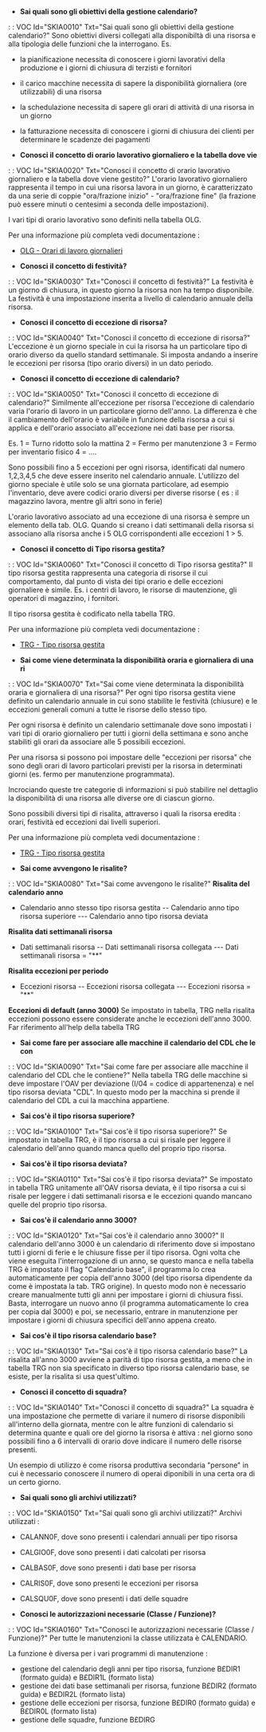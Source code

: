- **Sai quali sono gli obiettivi della gestione calendario?**

 :  : VOC Id="SKIA0010" Txt="Sai quali sono gli obiettivi della gestione calendario?"
Sono obiettivi diversi collegati alla disponibiltà di una risorsa e alla tipologia delle funzioni che la interrogano.
Es.
- la pianificazione necessita di conoscere i giorni lavorativi della produzione e i giorni di chiusura di terzisti e fornitori
- il carico macchine necessita di sapere la disponibilità giornaliera (ore utilizzabili) di una risorsa
- la schedulazione necessita di sapere gli orari di attività di una risorsa in un giorno
- la fatturazione necessita di conoscere i giorni di chiusura dei clienti per determinare le scadenze dei pagamenti

- **Conosci il concetto di orario lavorativo giornaliero e la tabella dove vie**

 :  : VOC Id="SKIA0020" Txt="Conosci il concetto di orario lavorativo giornaliero e la tabella dove viene gestito?"
L'orario lavorativo giornaliero rappresenta il tempo in cui una risorsa lavora in un giorno, è caratterizzato da una serie di coppie "ora/frazione inizio" - "ora/frazione fine" (la frazione può essere minuti o centesimi a seconda delle impostazioni).

I vari tipi di orario lavorativo sono definiti nella tabella OLG.

Per una informazione più completa vedi documentazione : 
- [OLG - Orari di lavoro giornalieri](Sorgenti/OG/TA/OLG)

- **Conosci il concetto di festività?**

 :  : VOC Id="SKIA0030" Txt="Conosci il concetto di festività?"
La festività è un giorno di chiusura, in questo giorno la risorsa non ha tempo disponibile.
La festività è una impostazione inserita a livello di calendario annuale della risorsa.

- **Conosci il concetto di eccezione di risorsa?**

 :  : VOC Id="SKIA0040" Txt="Conosci il concetto di eccezione di risorsa?"
L'eccezione è un giorno speciale in cui la risorsa ha un particolare tipo di orario diverso da quello standard settimanale.
Si imposta andando a inserire le eccezioni per risorsa (tipo orario diversi) in un dato periodo.

- **Conosci il concetto di eccezione di calendario?**

 :  : VOC Id="SKIA0050" Txt="Conosci il concetto di eccezione di calendario?"
Similmente all'eccezione per risorsa l'eccezione di calendario varia l'orario di lavoro in un particolare giorno dell'anno.
La differenza è che il cambiamento dell'orario è variabile in funzione della risorsa a cui si applica e dell'orario associato all'eccezione nei dati base per risorsa.

Es.
1 = Turno ridotto solo la mattina
2 = Fermo per manutenzione
3 = Fermo per inventario fisico
4 = ....

Sono possibili fino a 5 eccezioni per ogni risorsa, identificati dal numero 1,2,3,4,5 che deve essere inserito nel calendario annuale.
L'utilizzo del giorno speciale è utile solo se una giornata particolare, ad esempio l'inventario, deve avere codici orario diversi per diverse risorse ( es :  il magazzino lavora, mentre gli altri sono in ferie)

L'orario lavorativo associato ad una eccezione di una risorsa è sempre un elemento della tab. OLG.
Quando si creano i dati settimanali della risorsa si associano alla risorsa anche i 5 OLG corrispondenti alle eccezioni 1 > 5.

- **Conosci il concetto di Tipo risorsa gestita?**

 :  : VOC Id="SKIA0060" Txt="Conosci il concetto di Tipo risorsa gestita?"
Il tipo risorsa gestita rappresenta una categoria di risorse il cui comportamento, dal punto di vista dei tipi orario e delle eccezioni giornaliere  è simile.
Es. i centri di lavoro, le risorse di mautenzione, gli operatori di magazzino, i fornitori.

Il tipo risorsa gestita è codificato nella tabella TRG.

Per una informazione più completa vedi documentazione : 
- [TRG - Tipo risorsa gestita](Sorgenti/OG/TA/TRG)

- **Sai come viene determinata la disponibilità oraria e giornaliera di una ri**

 :  : VOC Id="SKIA0070" Txt="Sai come viene determinata la disponibilità oraria e giornaliera di una risorsa?"
Per ogni tipo risorsa gestita viene definito un calendario annuale in cui sono stabilite le festività (chiusure) e le eccezioni generali comuni a tutte le risorse dello stesso tipo.

Per ogni risorsa è definito un calendario settimanale dove sono impostati i vari tipi di orario giornaliero per tutti i giorni della settimana e sono anche stabiliti gli orari da associare alle 5 possibili eccezioni.

Per una risorsa si possono poi impostare delle "eccezioni per risorsa" che sono degli orari di lavoro particolari previsti per la risorsa in determinati giorni (es. fermo per manutenzione programmata).

Incrociando queste tre categorie di informazioni si può stabilire nel dettaglio la disponibilità di una risorsa alle diverse ore di ciascun giorno.

Sono possibili diversi tipi di risalita, attraverso i quali la risorsa eredita :  orari, festività ed eccezioni dai livelli superiori.

Per una informazione più completa vedi documentazione : 
- [TRG - Tipo risorsa gestita](Sorgenti/OG/TA/TRG)

- **Sai come avvengono le risalite?**

 :  : VOC Id="SKIA0080" Txt="Sai come avvengono le risalite?"
**Risalita del calendario anno**
- Calendario anno stesso tipo risorsa gestita
-- Calendario anno tipo risorsa superiore
--- Calendario anno tipo risorsa deviata

**Risalita dati settimanali risorsa**
- Dati settimanali risorsa
-- Dati settimanali risorsa collegata
--- Dati settimanali risorsa = "\*\*"

**Risalita eccezioni per periodo**
- Eccezioni risorsa
-- Eccezioni risorsa collegata
--- Eccezioni risorsa = "\*\*"

**Eccezioni di default (anno 3000)**
Se impostato in tabella, TRG nella risalita eccezioni possono essere considerate anche le eccezioni dell'anno 3000. Far riferimento all'help della tabella TRG

- **Sai come fare per associare alle macchine il calendario del CDL che le con**

 :  : VOC Id="SKIA0090" Txt="Sai come fare per associare alle macchine il calendario del CDL che le contiene?"
Nella tabella TRG delle macchine si deve impostare l'OAV per deviazione (I/04 = codice di appartenenza) e nel tipo risorsa deviata "CDL".
In questo modo per la macchina si prende il calendario del CDL a cui la macchina appartiene.

- **Sai cos'è il tipo risorsa superiore?**

 :  : VOC Id="SKIA0100" Txt="Sai cos'è il tipo risorsa superiore?"
Se impostato in tabella TRG, è il tipo risorsa a cui si risale per leggere il calendario dell'anno quando manca quello del proprio tipo risorsa.

- **Sai cos'è il tipo risorsa deviata?**

 :  : VOC Id="SKIA0110" Txt="Sai cos'è il tipo risorsa deviata?"
Se impostato in tabella TRG unitamente all'OAV risorsa deviata, è il tipo risorsa a cui si risale per leggere i dati settimanali risorsa e le eccezioni quando mancano quelle del proprio tipo risorsa.

- **Sai cos'è il calendario anno 3000?**

 :  : VOC Id="SKIA0120" Txt="Sai cos'è il calendario anno 3000?"
Il calendario dell'anno 3000 è un calendario di riferimento dove si impostano tutti i giorni di ferie e le chiusure fisse per il tipo risorsa.
Ogni volta che viene eseguita l'interrogazione di un anno, se questo manca e nella tabella TRG è impostato il flag "Calendario base", il programma lo crea automaticamente per copia dell'anno 3000 (del tipo risorsa dipendente da come è impostata la tab. TRG origine).
In questo modo non è necessario creare manualmente tutti gli anni per impostare i giorni di chiusura fissi.
Basta, interrogare un nuovo anno (il programma automaticamente lo crea per copia dal 3000) e poi, se necessario, entrare in manutenzione per impostare i giorni di chiusura specifici dell'anno appena creato.

- **Sai cos'è il tipo risorsa calendario base?**

 :  : VOC Id="SKIA0130" Txt="Sai cos'è il tipo risorsa calendario base?"
La risalita all'anno 3000 avviene a parità di tipo risorsa gestita, a meno che in tabella TRG non sia specificato in diverso tipo risorsa calendario base, se esiste, per la risalita si usa quest'ultimo.

- **Conosci il concetto di squadra?**

 :  : VOC Id="SKIA0140" Txt="Conosci il concetto di squadra?"
La squadra è una impostazione che permette di variare il numero di risorse disponibili all'interno della giornata, mentre con le altre funzioni di calendario si determina quante e quali ore del giorno la risorsa è attiva :  nel giorno sono possibili fino a 6 intervalli di orario dove indicare il numero delle risorse presenti.

Un esempio di utilizzo è come risorsa produttiva secondaria "persone" in cui è necessario conoscere il numero di operai diponibili in una certa ora di un certo giorno.

- **Sai quali sono gli archivi utilizzati?**

 :  : VOC Id="SKIA0150" Txt="Sai quali sono gli archivi utilizzati?"
Archivi utilizzati : 
- CALANN0F, dove sono presenti i calendari annuali per tipo risorsa
- CALGIO0F, dove sono presenti i dati calcolati per risorsa
- CALBAS0F, dove sono presenti i dati base per risorsa
- CALRIS0F, dove sono presenti le eccezioni per risorsa
- CALSQU0F, dove sono presenti i dati delle squadre

- **Conosci le autorizzazioni necessarie (Classe / Funzione)?**

 :  : VOC Id="SKIA0160" Txt="Conosci le autorizzazioni necessarie (Classe / Funzione)?"
Per tutte le manutenzioni la classe utilizzata è CALENDARIO.

La funzione è diversa per i vari programmi di manutenzione : 
- gestione del calendario degli anni per tipo risorsa, funzione B£DIR1 (formato guida) e B£DIR1L (formato lista)
- gestione dei dati base settimanali per risorsa, funzione B£DIR2 (formato guida) e B£DIR2L (formato lista)
- gestione delle eccezioni per risorsa, funzione B£DIR0 (formato guida) e B£DIR0L (formato lista)
- gestione delle squadre, funzione B£DIRG

